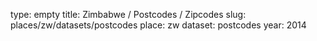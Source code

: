 type: empty
title: Zimbabwe / Postcodes / Zipcodes
slug: places/zw/datasets/postcodes
place: zw
dataset: postcodes
year: 2014
